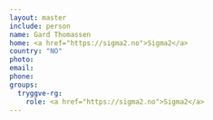 ```yaml
---
layout: master
include: person
name: Gard Thomassen
home: <a href="https://sigma2.no">Sigma2</a>
country: "NO"
photo:
email:
phone:
groups:
  tryggve-rg:
    role: <a href="https://sigma2.no">Sigma2</a>
---
```

